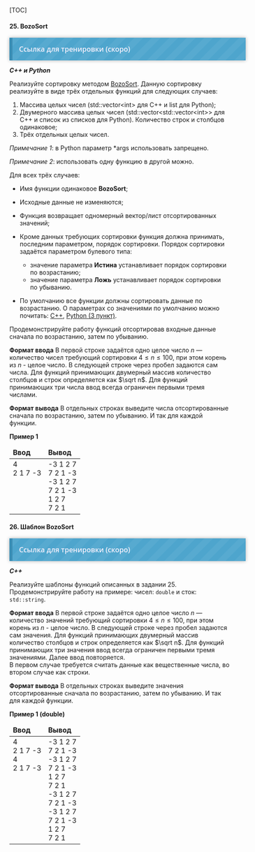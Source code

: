 [TOC]

#### <span>25</span>. BozoSort

<div id="testing" style="background-size: 40px 40px; background-image: -moz-linear-gradient(135deg, rgba(255, 255, 255, .05) 25%, transparent 25%, transparent 50%, rgba(255, 255, 255, .05) 50%, rgba(255, 255, 255, .05) 75%, transparent 75%, transparent); background-image: -webkit-linear-gradient(135deg, rgba(255, 255, 255, .05) 25%, transparent 25%, transparent 50%, rgba(255, 255, 255, .05) 50%, rgba(255, 255, 255, .05) 75%, transparent 75%, transparent); background-image: linear-gradient(135deg, rgba(255, 255, 255, .05) 25%, transparent 25%, transparent 50%, rgba(255, 255, 255, .05) 50%, rgba(255, 255, 255, .05) 75%, transparent 75%, transparent); box-shadow: 0 0 8px rgba(0,0,0,.3); width: 100%; margin: 0 auto; padding:15px; background-color: #4ea5cd; border-left:7px #3b8eb5 solid;">
<a href="#" style="text-decoration: none; font:16px 'Open Sans'; font-weight:600; color:#f4f0fc;">Ссылка для тренировки (скоро)</a>
</div>

***С++ и Python***

Реализуйте сортировку методом [BozoSort](https://habr.com/ru/post/198114/). Данную сортировку реализуйте в виде трёх отдельных функций для следующих случаев:

1. Массива целых чисел (std::vector<int\> для С++ и list для Python);
2. Двумерного массива целых чисел (std::vector\<std::vector<int\>> для С++ и список из списков для Python). Количество строк и столбцов одинаковое;
3. Трёх отдельных целых чисел.

*Примечание 1*: в Python параметр *args использовать запрещено.

*Примечание 2*: использовать одну функцию в другой можно.

Для всех трёх случаев:

- Имя функции одинаковое **BozoSort**;
- Исходные данные не изменяются;
- Функция возвращает одномерный вектор/лист отсортированных значений;
- Кроме данных требующих сортировки функция должна принимать, последним параметром, порядок сортировки. Порядок сортировки задаётся параметром булевого типа:
  - значение параметра **Истина** устанавливает порядок сортировки по возрастанию;
  - значение параметра **Ложь** устанавливает порядок сортировки по убыванию.  

- По умолчанию все функции должны сортировать данные по возрастанию. О параметрах со значениями по умолчанию можно почитать: [C++](https://ravesli.com/urok-103-parametry-po-umolchaniyu/), [Python (3 пункт)](https://habr.com/ru/company/ruvds/blog/515678).

Продемонстрируйте работу функций отсортировав входные данные сначала по возрастанию, затем по убыванию.

**Формат ввода**
В первой строке задаётся одно целое число $n$ — количество чисел требующий сортировки $4\leq n\leq 100$, при этом корень из $n$ - целое число. В следующей строке через пробел задаются сам числа. Для функций принимающих двумерный массив количество столбцов и строк определяется как $\sqrt n$. Для функций принимающих три числа ввод всегда ограничен первыми тремя числами. 

**Формат вывода**
В отдельных строках выведите числа отсортированные сначала по возрастанию, затем по убыванию. И так для каждой функции. 

**Пример 1**

<table>
<thead><tr><td width="50%"><b>Ввод</b></td><td width="50%"><b>Вывод</b></td></tr></thead>
<tr><td valign="top">4<br/>2 1 7 -3</td><td valign="top">-3 1 2 7<br/>7 2 1 -3<br/>-3 1 2 7<br/>7 2 1 -3<br/>1 2 7<br/>7 2 1</td></tr>
</table> 




#### <span>26</span>. Шаблон BozoSort

<div id="testing" style="background-size: 40px 40px; background-image: -moz-linear-gradient(135deg, rgba(255, 255, 255, .05) 25%, transparent 25%, transparent 50%, rgba(255, 255, 255, .05) 50%, rgba(255, 255, 255, .05) 75%, transparent 75%, transparent); background-image: -webkit-linear-gradient(135deg, rgba(255, 255, 255, .05) 25%, transparent 25%, transparent 50%, rgba(255, 255, 255, .05) 50%, rgba(255, 255, 255, .05) 75%, transparent 75%, transparent); background-image: linear-gradient(135deg, rgba(255, 255, 255, .05) 25%, transparent 25%, transparent 50%, rgba(255, 255, 255, .05) 50%, rgba(255, 255, 255, .05) 75%, transparent 75%, transparent); box-shadow: 0 0 8px rgba(0,0,0,.3); width: 100%; margin: 0 auto; padding:15px; background-color: #4ea5cd; border-left:7px #3b8eb5 solid;">
<a href="#" style="text-decoration: none; font:16px 'Open Sans'; font-weight:600; color:#f4f0fc;">Ссылка для тренировки (скоро)</a>
</div>

***С++***

Реализуйте шаблоны функций описанных в задании 25. Продемонстрируйте работу на примере: чисел: `double` и сток: `std::string`.

**Формат ввода**
В первой строке задаётся одно целое число $n$ — количество значений требующий сортировки $4\leq n\leq 100$, при этом корень из $n$ - целое число. В следующей строке через пробел задаются сам значения. Для функций принимающих двумерный массив количество столбцов и строк определяется как $\sqrt n$. Для функций принимающих три значения ввод всегда ограничен первыми тремя значениями. Далее ввод повторяется.  
В первом случае требуется считать данные как вещественные числа, во втором случае как строки.

**Формат вывода**
В отдельных строках выведите значения отсортированные сначала по возрастанию, затем по убыванию. И так для каждой функции. 

**Пример 1 (double)**

<table>
<thead><tr><td width="50%"><b>Ввод</b></td><td width="50%"><b>Вывод</b></td></tr></thead>
<tr><td valign="top">4<br/>2 1 7 -3<br/>4<br/>2 1 7 -3</td><td valign="top">-3 1 2 7<br/>7 2 1 -3<br/>-3 1 2 7<br/>7 2 1 -3<br/>1 2 7<br/>7 2 1<br>-3 1 2 7<br/>7 2 1 -3<br/>-3 1 2 7<br/>7 2 1 -3<br/>1 2 7<br/>7 2 1</td></tr>
</table> 


